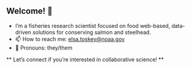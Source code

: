 ## Welcome! 🌊

- I’m a fisheries research scientist focused on food web-based, data-driven solutions for conserving salmon and steelhead. 
- 📫 How to reach me: elsa.toskey@noaa.gov
- 🌱 Pronouns: they/them

** Let’s connect if you’re interested in collaborative science! **

<!--





-->
